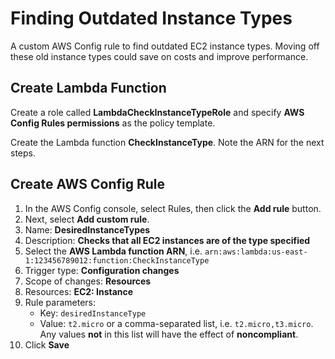 # Finding Outdated Instance Types

A custom AWS Config rule to find outdated EC2 instance types. Moving off these old instance types could save on costs and improve performance.

## Create Lambda Function

Create a role called **LambdaCheckInstanceTypeRole** and specify **AWS Config Rules permissions** as the policy template.

Create the Lambda function **CheckInstanceType**. Note the ARN for the next steps.

## Create AWS Config Rule

1. In the AWS Config console, select Rules, then click the **Add rule** button.
2. Next, select **Add custom rule**.
3. Name: **DesiredInstanceTypes**
4. Description: **Checks that all EC2 instances are of the type specified**
5. Select the **AWS Lambda function ARN**, i.e. `arn:aws:lambda:us-east-1:123456789012:function:CheckInstanceType`
6. Trigger type: **Configuration changes**
7. Scope of changes: **Resources**
8. Resources: **EC2: Instance**
9. Rule parameters:
   - Key: `desiredInstanceType`
   - Value: `t2.micro` or a comma-separated list, i.e. `t2.micro,t3.micro`. Any values **not** in this list will have the effect of **noncompliant**.
10. Click **Save**

